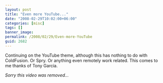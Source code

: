 ```yaml
---
layout: post
title: "Even more YouTube..."
date: "2008-02-29T10:02:00+06:00"
categories: [misc]
tags: []
banner_image: 
permalink: /2008/02/29/Even-more-YouTube
guid: 2682
---
```


Continuing on the YouTube theme, although this has nothing to do with ColdFusion. Or Spry. Or anything even remotely work related. This comes to me thanks of Tony Garcia.

<i>Sorry this video was removed...</i>